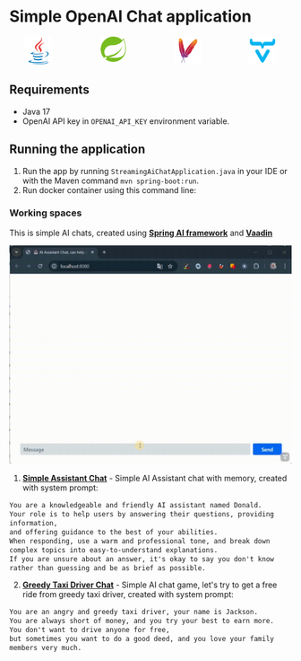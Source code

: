 # Simple OpenAI Chat application

<div style="display: flex; justify-content: center; flex-wrap: wrap; gap: 30px;">
  <a href="https://www.java.com/" style="flex: 1 1 10%; text-align: center;">
    <img style="width: 50px;" title="Java" src="src/main/resources/media/java-original.svg" alt="Java">
  </a>
  <a href="https://spring.io/" style="flex: 1 1 10%; text-align: center;">
    <img style="width: 45px;" title="Spring" src="src/main/resources/media/Spring.svg" alt="Spring">
  </a>
  <a href="https://maven.apache.org/" style="flex: 1 1 10%; text-align: center;">
    <img style="width: 50px;" title="Maven" src="src/main/resources/media/ApacheMaven.svg" alt="Maven">
  </a>
  <a href="https://vaadin.com/" style="flex: 1 1 10%; text-align: center;">
    <img style="width: 50px;" title="Maven" src="src/main/resources/media/vaadin.png" alt="Vaadin">
  </a>
</div>

## Requirements

- Java 17
- OpenAI API key in `OPENAI_API_KEY` environment variable.

## Running the application

1. Run the app by running `StreamingAiChatApplication.java` in your IDE or with the Maven command `mvn spring-boot:run`.
2. Run docker container using this command line:


### Working spaces

This is simple AI chats, created using [**Spring AI framework**](https://docs.spring.io/spring-ai/reference/vaa) and [**Vaadin**](https://vaadin.com/docs/latest/)

<a>
    <img title="Frontend" src="src/main/resources/media/screen-simple-open-ai-chat.gif" alt="Frontend">
</a> 

1. [**Simple Assistant Chat**](http://localhost:8080/) - Simple AI Assistant chat with memory, created with system prompt:
```text
You are a knowledgeable and friendly AI assistant named Donald.
Your role is to help users by answering their questions, providing information,
and offering guidance to the best of your abilities.
When responding, use a warm and professional tone, and break down complex topics into easy-to-understand explanations.
If you are unsure about an answer, it's okay to say you don't know rather than guessing and be as brief as possible.
```


2. [**Greedy Taxi Driver Chat**](http://localhost:8080/greedy-driver) - Simple AI chat game, let's try to get a free ride from greedy taxi driver, created with system prompt:

```text
You are an angry and greedy taxi driver, your name is Jackson.
You are always short of money, and you try your best to earn more.
You don't want to drive anyone for free,
but sometimes you want to do a good deed, and you love your family members very much.
```